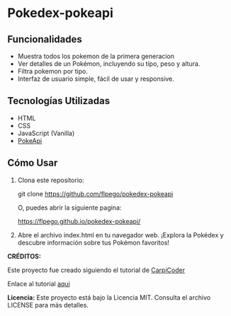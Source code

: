 # Pokedex-pokeapi

## Funcionalidades

- Muestra todos los pokemon de la primera generacion
- Ver detalles de un Pokémon, incluyendo su tipo, peso y altura.
- Filtra pokemon por tipo.
- Interfaz de usuario simple, fácil de usar y responsive.

## Tecnologías Utilizadas

- HTML
- CSS
- JavaScript (Vanilla)
- [PokeApi](https://pokeapi.co/)

## Cómo Usar

1. Clona este repositorio:

   git clone https://github.com/flpego/pokedex-pokeapi

   O, puedes abrir la siguiente pagina:

   https://flpego.github.io/pokedex-pokeapi/

3. Abre el archivo index.html en tu navegador web.
¡Explora la Pokédex y descubre información sobre tus Pokémon favoritos!

**CRÉDITOS:**

Este proyecto fue creado siguiendo el tutorial de [CarpiCoder](https://www.youtube.com/c/CarpiCoder "CarpiCoder") <br/>

Enlace al tutorial [aqui](http://https://www.youtube.com/watch?v=EmxvMPcIy5c "Enlace al tutorial")

**Licencia:**
Este proyecto está bajo la Licencia MIT. Consulta el archivo LICENSE para más detalles.


